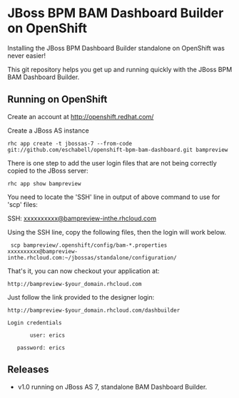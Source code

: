JBoss BPM BAM Dashboard Builder on OpenShift 
============================================
Installing the JBoss BPM Dashboard Builder standalone on OpenShift was never easier!

This git repository helps you get up and running quickly with the JBoss BPM BAM Dashboard Builder.


Running on OpenShift
----------------------

Create an account at http://openshift.redhat.com/

Create a JBoss AS instance

    rhc app create -t jbossas-7 --from-code git://github.com/eschabell/openshift-bpm-bam-dashboard.git bampreview

There is one step to add the user login files that are not being correctly copied to the JBoss server:

    rhc app show bampreview

You need to locate the 'SSH' line in output of above command to use for 'scp' files:

  SSH:             xxxxxxxxxx@bampreview-inthe.rhcloud.com

Using the SSH line, copy the following files, then the login will work below.

     scp bampreview/.openshift/config/bam-*.properties xxxxxxxxxx@bampreview-inthe.rhcloud.com:~/jbossas/standalone/configuration/

That's it, you can now checkout your application at:

    http://bampreview-$your_domain.rhcloud.com     

Just follow the link provided to the designer login:

    http://bampreview-$your_domain.rhcloud.com/dashbuilder

    Login credentials

           user: erics

       password: erics

Releases
---------

- v1.0 running on JBoss AS 7, standalone BAM Dashboard Builder.

